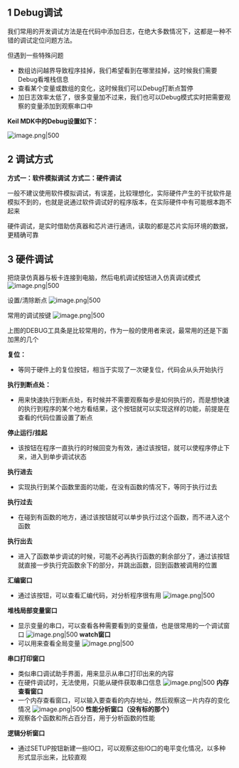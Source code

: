 
## 1 Debug调试

我们常用的开发调试方法是在代码中添加日志，在绝大多数情况下，这都是一种不错的调试定位问题方法。

但遇到一些特殊问题
- 数组访问越界导致程序挂掉，我们希望看到在哪里挂掉，这时候我们需要Debug看堆栈信息
- 查看某个变量或数组的变化，这时候我们可以Debug打断点暂停
- 加日志效率太低了，很多变量加不过来，我们也可以Debug模式实时把需要观察的变量添加到观察串口中

**Keil MDK中的Debug设置如下：**

![image.png|500](https://my-obsidian-image.oss-cn-guangzhou.aliyuncs.com/2025/03/fd849d13b7629520b72dd1883747109d.png)

## 2 调试方式

**方式一：软件模拟调试**
**方式二：硬件调试**

一般不建议使用软件模拟调试，有误差，比较理想化，实际硬件产生的干扰软件是模拟不到的，也就是说通过软件调试好的程序版本，在实际硬件中有可能根本跑不起来

硬件调试，是实时借助仿真器和芯片进行通讯，读取的都是芯片实际环境的数据，更精确可靠

## 3 硬件调试

把烧录仿真器与板卡连接到电脑，然后电机调试按钮进入仿真调试模式
![image.png|500](https://my-obsidian-image.oss-cn-guangzhou.aliyuncs.com/2025/03/7d51b05f5dc58000de7af223517a3e77.png)

设置/清除断点
![image.png|500](https://my-obsidian-image.oss-cn-guangzhou.aliyuncs.com/2025/03/addae54164a2ab5a6b54fae9cb6c4fb5.png)


常用的调试按键
![image.png|500](https://my-obsidian-image.oss-cn-guangzhou.aliyuncs.com/2025/03/e0e36ae589e14fdfc79439f0825e5429.png)

上图的DEBUG工具条是比较常用的，作为一般的使用者来说，最常用的还是下面加黑的几个

**复位：**
- 等同于硬件上的复位按钮，相当于实现了一次硬复位，代码会从头开始执行

**执行到断点处：**
- 用来快速执行到断点处，有时候并不需要观察每步是如何执行的，而是想快速的执行到程序的某个地方看结果，这个按钮就可以实现这样的功能，前提是在查看的代码位置设置了断点

**停止运行/挂起**
- 该按钮在程序一直执行的时候回变为有效，通过该按钮，就可以使程序停止下来，进入到单步调试状态

**执行进去**
- 实现执行到某个函数里面的功能，在没有函数的情况下，等同于执行过去

**执行过去**
- 在碰到有函数的地方，通过该按钮就可以单步执行过这个函数，而不进入这个函数

**执行出去**
- 进入了函数单步调试的时候，可能不必再执行函数的剩余部分了，通过该按钮就直接一步执行完函数余下的部分，并跳出函数，回到函数被调用的位置

**汇编窗口**
- 通过该按钮，可以查看汇编代码，对分析程序很有用
  ![image.png|500](https://my-obsidian-image.oss-cn-guangzhou.aliyuncs.com/2025/03/6bd113bc965d2f522eaaf42abe12712c.png)

**堆栈局部变量窗口**
- 显示变量的串口，可以查看各种需要看到的变量值，也是很常用的一个调试窗口
  ![image.png|500](https://my-obsidian-image.oss-cn-guangzhou.aliyuncs.com/2025/03/ac422e4e40496fd800c5d68096aeacb7.png)
**watch窗口**
- 可以用来查看全局变量
  ![image.png|500](https://my-obsidian-image.oss-cn-guangzhou.aliyuncs.com/2025/03/6fea68e800aec7662f00c410ef393ee3.png)


**串口打印窗口**
- 类似串口调试助手界面，用来显示从串口打印出来的内容
- 在硬件调试时，无法使用，只能从硬件获取串口信息
  ![image.png|500](https://my-obsidian-image.oss-cn-guangzhou.aliyuncs.com/2025/03/1933fd72207d99d534402e2da6b916b1.png)
**内存查看窗口**
- 一个内存查看窗口，可以输入要查看的内存地址，然后观察这一片内存的变化情况
  ![image.png|500](https://my-obsidian-image.oss-cn-guangzhou.aliyuncs.com/2025/03/0254658e7082cd55ebd24d7b389a53d2.png)
**性能分析窗口（没有标的那个）**
- 观察各个函数和所占百分百，用于分析函数的性能

**逻辑分析窗口**
- 通过SETUP按钮新建一些IO口，可以观察这些IO口的电平变化情况，以多种形式显示出来，比较直观